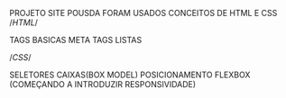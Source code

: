 PROJETO SITE POUSDA
FORAM USADOS CONCEITOS DE HTML E CSS
/*HTML*/

TAGS BASICAS
META TAGS
LISTAS

/*CSS*/

SELETORES
CAIXAS(BOX MODEL)
POSICIONAMENTO
FLEXBOX (COMEÇANDO A INTRODUZIR RESPONSIVIDADE)
